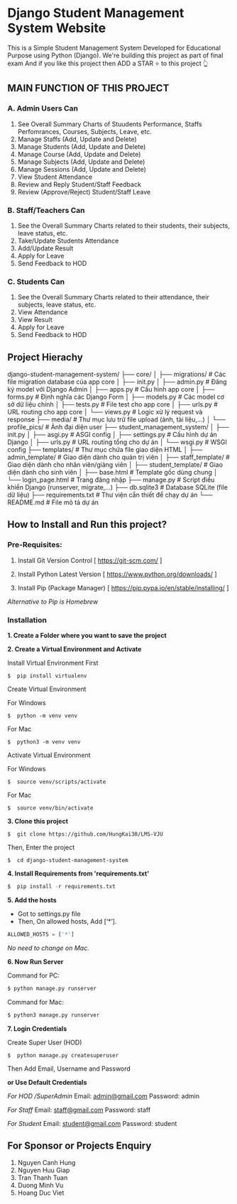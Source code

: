 # Django Student Management System Website
This is a Simple Student Management System Developed for Educational Purpose using Python (Django).
We're building this project as part of final exam
And if you like this project then ADD a STAR ⭐️  to this project 👆

## MAIN FUNCTION OF THIS PROJECT

### A. Admin Users Can
1. See Overall Summary Charts of Stuudents Performance, Staffs Perfomrances, Courses, Subjects, Leave, etc.
2. Manage Staffs (Add, Update and Delete)
3. Manage Students (Add, Update and Delete)
4. Manage Course (Add, Update and Delete)
5. Manage Subjects (Add, Update and Delete)
6. Manage Sessions (Add, Update and Delete)
7. View Student Attendance
8. Review and Reply Student/Staff Feedback
9. Review (Approve/Reject) Student/Staff Leave

### B. Staff/Teachers Can
1. See the Overall Summary Charts related to their students, their subjects, leave status, etc.
2. Take/Update Students Attendance
3. Add/Update Result
4. Apply for Leave
5. Send Feedback to HOD

### C. Students Can
1. See the Overall Summary Charts related to their attendance, their subjects, leave status, etc.
2. View Attendance
3. View Result
4. Apply for Leave
5. Send Feedback to HOD

## Project Hierachy
django-student-management-system/
├── core/
│ ├── migrations/ # Các file migration database của app core
│ ├── init.py
│ ├── admin.py # Đăng ký model với Django Admin
│ ├── apps.py # Cấu hình app core
│ ├── forms.py # Định nghĩa các Django Form
│ ├── models.py # Các model cơ sở dữ liệu chính
│ ├── tests.py # File test cho app core
│ ├── urls.py # URL routing cho app core
│ └── views.py # Logic xử lý request và response
├── media/ # Thư mục lưu trữ file upload (ảnh, tài liệu,...)
│ └── profile_pics/ # Ảnh đại diện user
├── student_management_system/
│ ├── init.py
│ ├── asgi.py # ASGI config
│ ├── settings.py # Cấu hình dự án Django
│ ├── urls.py # URL routing tổng cho dự án
│ └── wsgi.py # WSGI config
├── templates/ # Thư mục chứa file giao diện HTML
│ ├── admin_template/ # Giao diện dành cho quản trị viên
│ ├── staff_template/ # Giao diện dành cho nhân viên/giảng viên
│ ├── student_template/ # Giao diện dành cho sinh viên
│ ├── base.html # Template gốc dùng chung
│ └── login_page.html # Trang đăng nhập
├── manage.py # Script điều khiển Django (runserver, migrate,...)
├── db.sqlite3 # Database SQLite (file dữ liệu)
├── requirements.txt # Thư viện cần thiết để chạy dự án
└── README.md # File mô tả dự án
## How to Install and Run this project?

### Pre-Requisites:
1. Install Git Version Control
[ https://git-scm.com/ ]

2. Install Python Latest Version
[ https://www.python.org/downloads/ ]

3. Install Pip (Package Manager)
[ https://pip.pypa.io/en/stable/installing/ ]

*Alternative to Pip is Homebrew*

### Installation
**1. Create a Folder where you want to save the project**

**2. Create a Virtual Environment and Activate**

Install Virtual Environment First
```
$  pip install virtualenv
```

Create Virtual Environment

For Windows
```
$  python -m venv venv
```
For Mac
```
$  python3 -m venv venv
```

Activate Virtual Environment

For Windows
```
$  source venv/scripts/activate
```

For Mac
```
$  source venv/bin/activate
```

**3. Clone this project**
```
$  git clone https://github.com/HungKai30/LMS-VJU
```

Then, Enter the project
```
$  cd django-student-management-system
```

**4. Install Requirements from 'requirements.txt'**
```python
$  pip install -r requirements.txt
```

**5. Add the hosts**

- Got to settings.py file 
- Then, On allowed hosts, Add [‘*’]. 
```python
ALLOWED_HOSTS = ['*']
```
*No need to change on Mac.*


**6. Now Run Server**

Command for PC:
```python
$ python manage.py runserver
```

Command for Mac:
```python
$ python3 manage.py runserver
```

**7. Login Credentials**

Create Super User (HOD)
```
$  python manage.py createsuperuser
```
Then Add Email, Username and Password

**or Use Default Credentials**

*For HOD /SuperAdmin*
Email: admin@gmail.com
Password: admin

*For Staff*
Email: staff@gmail.com
Password: staff

*For Student*
Email: student@gmail.com
Password: student



## For Sponsor or Projects Enquiry
1. Nguyen Canh Hung
2. Nguyen Huu Giap
3. Tran Thanh Tuan
4. Duong Minh Vu
5. Hoang Duc Viet
